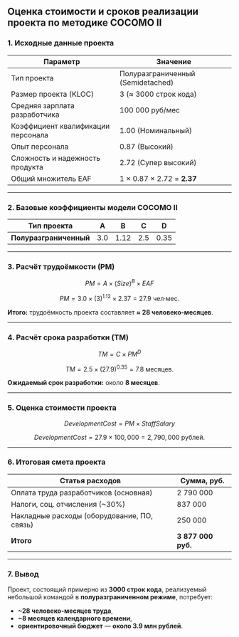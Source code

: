 ## Оценка стоимости и сроков реализации проекта по методике COCOMO II

### 1. Исходные данные проекта

| Параметр                           | Значение                          |
| ---------------------------------- | --------------------------------- |
| Тип проекта                        | Полуразграниченный (Semidetached) |
| Размер проекта (KLOC)              | 3 (≈ 3000 строк кода)             |
| Средняя зарплата разработчика      | 100 000 руб/мес                   |
| Коэффициент квалификации персонала | 1.00 (Номинальный)                |
| Опыт персонала                     | 0.87 (Высокий)                    |
| Сложность и надежность продукта    | 2.72 (Супер высокий)              |
| Общий множитель EAF                | 1 × 0.87 × 2.72 = **2.37**        |

---

### 2. Базовые коэффициенты модели COCOMO II

| Тип проекта            | A   | B    | C   | D    |
| ---------------------- | --- | ---- | --- | ---- |
| **Полуразграниченный** | 3.0 | 1.12 | 2.5 | 0.35 |

---

### 3. Расчёт трудоёмкости (PM)

$$
PM = A \times (Size)^B \times EAF
$$

$$
PM = 3.0 \times (3)^{1.12} \times 2.37 = 27.9 \text{ чел·мес.}
$$

 **Итого:** трудоёмкость проекта составляет **≈ 28 человеко-месяцев**.

---

### 4. Расчёт срока разработки (TM)

$$
TM = C \times PM^D
$$

$$
TM = 2.5 \times (27.9)^{0.35} = 7.8 \text{ месяцев.}
$$

 **Ожидаемый срок разработки:** около **8 месяцев**.

---

### 5. Оценка стоимости проекта

$$
DevelopmentCost = PM \times StaffSalary
$$

$$
DevelopmentCost = 27.9 \times 100,000 = 2,790,000 \text{ рублей.}
$$

---

### 6. Итоговая смета проекта

| Статья расходов                             | Сумма, руб.        |
| ------------------------------------------- | ------------------ |
| Оплата труда разработчиков (основная)       | 2 790 000          |
| Налоги, соц. отчисления (~30%)              | 837 000            |
| Накладные расходы (оборудование, ПО, связь) | 250 000            |
| **Итого**                                   | **3 877 000 руб.** |

---

### 7. Вывод

Проект, состоящий примерно из **3000 строк кода**, реализуемый небольшой командой в **полуразграниченном режиме**, потребует:

* **~28 человеко-месяцев труда**,
* **~8 месяцев календарного времени**,
* **ориентировочный бюджет** — **около 3.9 млн рублей**.
